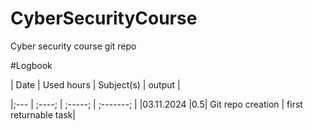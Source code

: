 # CyberSecurityCourse
Cyber security course git repo

#Logbook

| Date | Used hours | Subject(s) | output |

|;---          | ;----;        |  ;-----; | ;-------; |
|03.11.2024 |0.5| Git repo creation | first returnable task|
